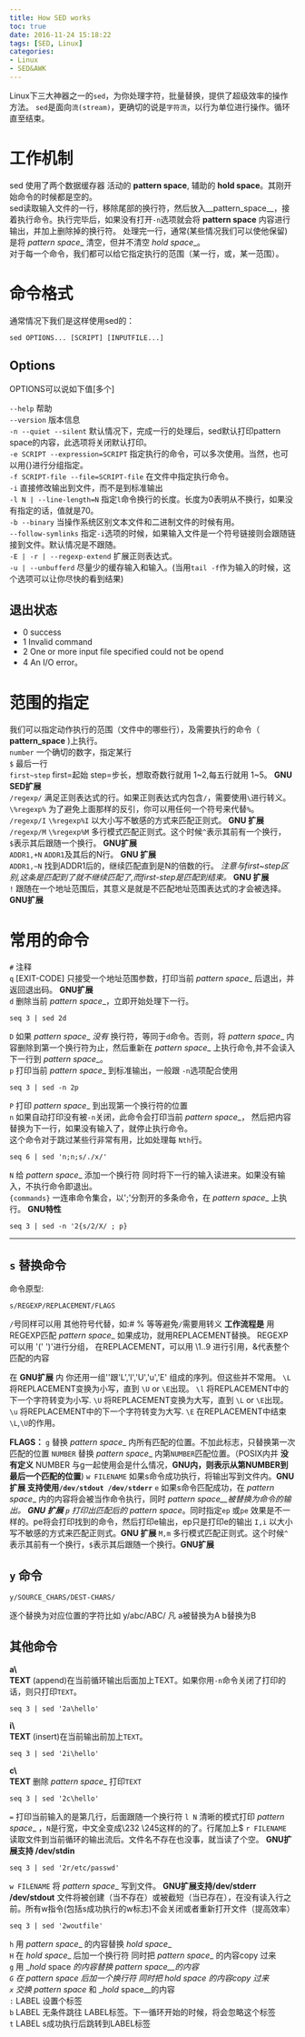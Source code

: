```yaml
---
title: How SED works
toc: true
date: 2016-11-24 15:18:22
tags: [SED, Linux]
categories: 
- Linux
- SED&AWK
---
```

Linux下三大神器之一的`sed`，为你处理字符，批量替换，提供了超级效率的操作方法。
`sed`是面向`流(stream)`，更确切的说是`字符流`，以行为单位进行操作。循环直至结束。
<!--more-->
# 工作机制
sed 使用了两个数据缓存器  活动的 __pattern space__, 辅助的 __hold space__。其刚开始命令的时候都是空的。  
sed读取输入文件的一行，移除尾部的换行符，然后放入__pattern_space__，接着执行命令。执行完毕后，如果没有打开`-n`选项就会将 __pattern space__ 内容进行输出，并加上删除掉的换行符。
处理完一行，通常(某些情况我们可以使他保留)是将 __pattern_ space__ 清空，但并不清空 __hold_ space__。  
对于每一个命令，我们都可以给它指定执行的范围（某一行，或，某一范围）。

# 命令格式
通常情况下我们是这样使用sed的：

	sed OPTIONS... [SCRIPT] [INPUTFILE...]
	
## Options
OPTIONS可以说如下值[多个]

`--help` 帮助  
`--version` 版本信息  
`-n --quiet --silent` 默认情况下，完成一行的处理后，sed默认打印pattern space的内容，此选项将关闭默认打印。  
`-e SCRIPT --expression=SCRIPT` 指定执行的命令，可以多次使用。当然，也可以用{}进行分组指定。  
`-f SCRIPT-file --file=SCRIPT-file` 在文件中指定执行命令。  
`-i` 直接修改输出到文件，而不是到标准输出  
`-l N | --line-length=N` 指定`l`命令换行的长度。长度为0表明从不换行，如果没有指定的话，值就是70。  
`-b --binary` 当操作系统区别文本文件和二进制文件的时候有用。  
`--follow-symlinks` 指定`-i`选项的时候，如果输入文件是一个符号链接则会跟随链接到文件。默认情况是不跟随。  
`-E | -r | --regexp-extend` 扩展正则表达式。  
`-u | --unbufferd` 尽量少的缓存输入和输入。(当用`tail -f`作为输入的时候，这个选项可以让你尽快的看到结果)
## 退出状态
- 0 success  
- 1 Invalid command  
- 2 One or more input file specified could not be opend 
- 4 An I/O error。
 
# 范围的指定
我们可以指定动作执行的范围（文件中的哪些行），及需要执行的命令（ __pattern_space__ )上执行。  
`number` 一个确切的数字，指定某行  
`$` 最后一行  
`first~step` first=起始 step=步长，想取奇数行就用 1~2,每五行就用 1~5。 __GNU SED扩展__  
`/regexp/` 满足正则表达式的行。如果正则表达式内包含`/`，需要使用`\`进行转义。  
`\%regexp%` 为了避免上面那样的反引，你可以用任何一个符号来代替`%`。  
`/regexp/I` `\%regexp%I` 以大小写不敏感的方式来匹配正则式。 __GNU 扩展__
`/regexp/M` `\%regexp%M` 多行模式匹配正则式。这个时候`^`表示其前有一个换行，`$`表示其后跟随一个换行。 __GNU扩展__   
`ADDR1,+N` `ADDR1`及其后的N行。 __GNU 扩展__  
`ADDR1,~N` 找到ADDR1后的，继续匹配直到是N的倍数的行。 _注意与first~step区别,这条是匹配到了就不继续匹配了,而first-step是匹配到结束。_ __GNU 扩展__  
`!` 跟随在一个地址范围后，其意义是就是不匹配地址范围表达式的才会被选择。 __GNU扩展__  

# 常用的命令
`#` 注释  
`q` [EXIT-CODE] 只接受一个地址范围参数，打印当前 __pattern_ space__ 后退出，并返回退出码。 __GNU扩展__  
`d` 删除当前 __pattern_ space__，立即开始处理下一行。 
 
	seq 3 | sed 2d 
`D` 如果 __pattern_ space__ _没有_ 换行符，等同于`d`命令。否则，将 __pattern_ space__ 内容删除到第一个换行符为止，然后重新在 __pattern_ space__ 上执行命令,并不会读入下一行到 __pattern_ space__。  
`p` 打印当前 __pattern_ space__ 到标准输出，一般跟 `-n`选项配合使用  

	seq 3 | sed -n 2p
`P` 打印 __pattern_ space__ 到出现第一个换行符的位置  
`n` 如果自动打印没有被`-n`关闭，此命令会打印当前 __pattern_ space__， 然后把内容替换为下一行，如果没有输入了，就停止执行命令。  
这个命令对于跳过某些行非常有用，比如处理每 `Nth`行。  

	seq 6 | sed 'n;n;s/./x/'
`N` 给 __pattern_ space__ 添加一个换行符 同时将下一行的输入读进来。如果没有输入，不执行命令即退出。  
`{commands}` 一连串命令集合，以';'分割开的多条命令，在 __pattern_ space__ 上执行。 __GNU特性__  

	seq 3 | sed -n '2{s/2/X/ ; p} 

---
## __`s` 替换命令__
命令原型:

	s/REGEXP/REPLACEMENT/FLAGS 
`/`号同样可以用 其他符号代替，如:# % 等等避免`/`需要用转义
__工作流程是__
用REGEXP匹配 __pattern_ space__ 如果成功，就用REPLACEMENT替换。
REGEXP 可以用 '\(' '\)'进行分组，
在REPLACEMENT，可以用 \1..9 进行引用，&代表整个匹配的内容

在 __GNU扩展__ 内 你还用一组'\'跟'L','l','U','u','E' 组成的序列。但这些并不常用。
`\L` 将REPLACEMENT变换为小写，直到 `\U` or `\E`出现。
`\l` 将REPLACEMENT中的下一个字符转变为小写.
`\U` 将REPLACEMENT变换为大写，直到 `\L` or `\E`出现。
`\u` 将REPLACEMENT中的下一个字符转变为大写.
`\E` 在REPLACEMENT中结束`\L`,`\U`的作用。

__FLAGS：__
`g` 替换 __pattern_ space__ 内所有匹配的位置。不加此标志，只替换第一次匹配的位置
`NUMBER` 替换 __pattern_ space__ 内第`NUMBER`匹配位置。（POSIX内并 __没有定义__ NUMBER 与g一起使用会是什么情况，__GNU内，则表示从第NUMBER到最后一个匹配的位置__)
`w FILENAME` 如果s命令成功执行，将输出写到文件内。__GNU扩展 支持使用`/dev/stdout /dev/stderr`__
`e` 如果s命令匹配成功，在 __pattern_ space__ 内的内容将会被当作命令执行，同时 __pattern_ space__被替换为命令的输出。 __GNU 扩展__
`p` 打印出匹配后的 __pattern_ space__。同时指定`ep` 或`pe` 效果是不一样的。pe将会打印找到的命令，然后打印e输出，ep只是打印e的输出
`I,i` 以大小写不敏感的方式来匹配正则式。__GNU 扩展__ 
`M,m` 多行模式匹配正则式。这个时候`^`表示其前有一个换行，`$`表示其后跟随一个换行。__GNU扩展__ 

## `y` 命令

	y/SOURCE_CHARS/DEST-CHARS/
逐个替换为对应位置的字符比如 y/abc/ABC/ 凡 a被替换为A b替换为B
## 其他命令
**a\  
TEXT** (append)在当前循环输出后面加上TEXT。如果你用`-n`命令关闭了打印的话，则只打印`TEXT`。  
	
	seq 3 | sed '2a\hello'
**i\  
TEXT** (insert)在当前输出前加上`TEXT`。 

	seq 3 | sed '2i\hello' 
**c\  
TEXT** 删除 __pattern_ space__ 打印`TEXT`  

	seq 3 | sed '2c\hello'
`=` 打印当前输入的是第几行，后面跟随一个换行符
`l N` 清晰的模式打印 __pattern_ space__ ，`N`是行宽，中文全变成\232 \245这样的的了。行尾加上$
`r FILENAME` 读取文件到当前循环的输出流后。文件名不存在也没事，就当读了个空。 __GNU扩展支持 /dev/stdin__  
	
	seq 3 | sed '2r/etc/passwd'
`w FILENAME` 将 __pattern_ space__ 写到文件。 __GNU扩展支持/dev/stderr /dev/stdout__ 文件将被创建（当不存在）或被截短（当已存在），在没有读入行之前。所有w指令(包括s成功执行的w标志)不会关闭或者重新打开文件（提高效率）  

	seq 3 | sed '2woutfile'
`h` 用 __pattern_ space__ 的内容替换 __hold_ space__  
`H` 在 __hold_ space__ 后加一个换行符 同时把 __pattern_ space__ 的内容copy 过来  
`g` 用 __hold_ space __的内容替换 __pattern_ space__的内容  
`G` 在 __pattern_ space__ 后加一个换行符 同时把 __hold_ space__ 的内容copy 过来  
`x` 交换 __pattern_ space__ 和 __hold_ space__的内容  
`:` LABEL 设置个标签  
`b` LABEL 无条件跳往 LABEL标签。下一循环开始的时候，将会忽略这个标签  
`t` LABEL s成功执行后跳转到LABEL标签  


